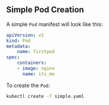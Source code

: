 ## Simple Pod Creation

A simple `Pod` manifest will look like this:

```yaml
apiVersion: v1
kind: Pod
metadata:
    name: firstpod
spec:
    containers:
    - image: nginx
      name: its_me
```

To create the `Pod`:
```bash
kubectl create -f simple.yaml
```

 